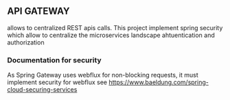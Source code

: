 ## API GATEWAY
allows to centralized REST apis calls. This project implement spring security which allow to centralize the microservices landscape ahtuentication and authorization

### Documentation for security
As Spring Gateway uses webflux for non-blocking requests, it must implement security for webflux
see https://www.baeldung.com/spring-cloud-securing-services